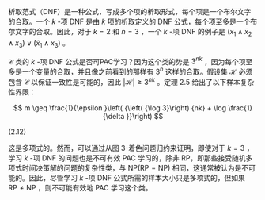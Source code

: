 析取范式（DNF）是一种公式，写成多个项的析取形式，每个项是一个布尔文字的合取。一个 $k$ -项 DNF 是由 $k$ 项的析取定义的 DNF 公式，每个项至多是一个布尔文字的合取。因此，对于 $k = 2$ 和 $n = 3$ ，一个 $k$ -项 DNF 的例子是 $\left( {{x}_{1} \land {\bar{x}}_{2} \land {x}_{3}}\right) \vee \left( {{\bar{x}}_{1} \land {x}_{3}}\right)$ 。

$\mathcal{C}$ 类的 $k$ -项 DNF 公式是否可PAC学习？因为这个类的势是 ${3}^{nk}$ ，因为每个项至多是一个变量的合取，并且像之前看到的那样有 ${3}^{n}$ 这样的合取。假设集 $\mathcal{H}$ 必须包含 $\mathcal{C}$ 以保证一致性是可能的，因此 $\left| \mathcal{H}\right| \geq {3}^{nk}$ 。定理 2.5 给出了以下样本复杂性界限：

$$
m \geq \frac{1}{\epsilon }\left( {\left( {\log 3}\right) {nk} + \log \frac{1}{\delta }}\right)
$$

$\left( {2.12}\right)$

这是多项式的。然而，可以通过从图 3-着色问题归约来证明，即使对于 $k = 3$ ，学习 $k$ -项 DNF 的问题也是不可有效 PAC 学习的，除非 RP，即那些接受随机多项式时间决策解的问题的复杂性类，与 $\mathrm{{NP}}\left( {\mathrm{{RP}} = \mathrm{{NP}}}\right)$ 相同，这通常被认为是不可能的。因此，尽管学习 $k$ -项 DNF 公式所需的样本大小只是多项式的，但如果 $\mathrm{{RP}} \neq \mathrm{{NP}}$ ，则不可能有效地 PAC 学习这个类。